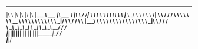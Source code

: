  ___       __   ___  ___  ___  _________  ________   _______       ___    ___ 
|\  \     |\  \|\  \|\  \|\  \|\___   ___\\   ___  \|\  ___ \     |\  \  /  /|
\ \  \    \ \  \ \  \\\  \ \  \|___ \  \_\ \  \\ \  \ \   __/|    \ \  \/  / /
 \ \  \  __\ \  \ \   __  \ \  \   \ \  \ \ \  \\ \  \ \  \_|/__   \ \    / / 
  \ \  \|\__\_\  \ \  \ \  \ \  \   \ \  \ \ \  \\ \  \ \  \_|\ \   \/  /  /  
   \ \____________\ \__\ \__\ \__\   \ \__\ \ \__\\ \__\ \_______\__/  / /    
    \|____________|\|__|\|__|\|__|    \|__|  \|__| \|__|\|_______|\___/ /     
                                                                 \|___|/  
